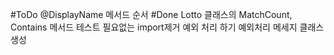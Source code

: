 #ToDo
@DisplayName
메서드 순서
#Done
Lotto 클래스의 MatchCount, Contains 메서드 테스트
필요없는 import제거
예외 처리 하기
예외처리 메세지 클래스 생성